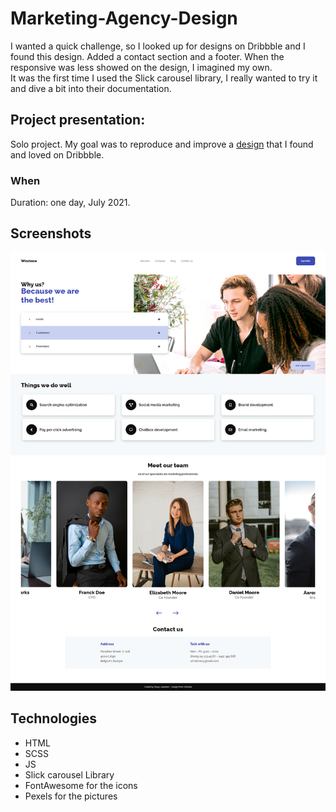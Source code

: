 # Marketing-Agency-Design

I wanted a quick challenge, so I looked up for designs on Dribbble and I found this design. Added a contact section and a footer. When the responsive was less showed on the design, I imagined my own. <br>
It was the first time I used the Slick carousel library, I really wanted to try it and dive a bit into their documentation.

## Project presentation:
Solo project.
My goal was to reproduce and improve a [design](https://dribbble.com/shots/15433764-Winstone-Responsive-design-for-the-marketing-agency) that I found and loved on Dribbble.

### When
Duration: one day, July 2021.

## Screenshots
![desktop view](./images\screenshot-desktop-view.png)
## Technologies
- HTML
- SCSS
- JS
- Slick carousel Library
- FontAwesome for the icons
- Pexels for the pictures
